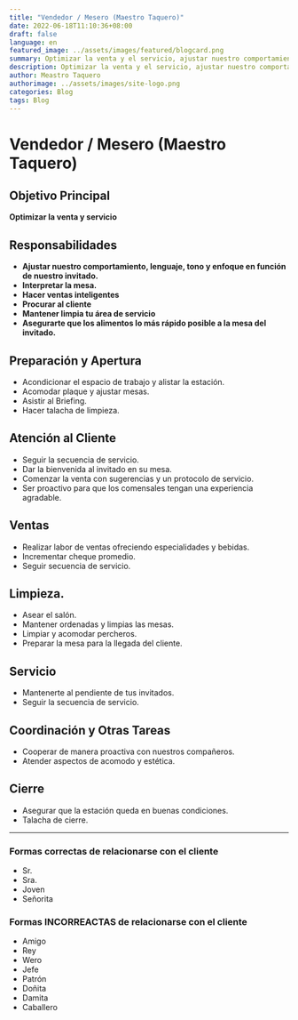 ```yaml
---
title: "Vendedor / Mesero (Maestro Taquero)"
date: 2022-06-18T11:10:36+08:00
draft: false
language: en
featured_image: ../assets/images/featured/blogcard.png
summary: Optimizar la venta y el servicio, ajustar nuestro comportamiento, lenguaje, tono y enfoque en función de nuestro invitado.
description: Optimizar la venta y el servicio, ajustar nuestro comportamiento, lenguaje, tono y enfoque en función de nuestro invitado.
author: Meastro Taquero
authorimage: ../assets/images/site-logo.png
categories: Blog
tags: Blog
---
```

# Vendedor / Mesero (Maestro Taquero)

## Objetivo Principal
**Optimizar la venta y servicio**

## Responsabilidades
- **Ajustar nuestro comportamiento, lenguaje, tono y enfoque en función de nuestro invitado.**
- **Interpretar la mesa.**
- **Hacer ventas inteligentes**
- **Procurar al cliente**
- **Mantener limpia tu área de servicio**
- **Asegurarte que los alimentos lo más rápido posible a la mesa del invitado.**

## Preparación y Apertura
- Acondicionar el espacio de trabajo y alistar la estación.
- Acomodar plaque y ajustar mesas.
- Asistir al Briefing.
- Hacer talacha de limpieza.

## Atención al Cliente
- Seguir la secuencia de servicio.
- Dar la bienvenida al invitado en su mesa.
- Comenzar la venta con sugerencias y un protocolo de servicio.
- Ser proactivo para que los comensales tengan una experiencia agradable.

## Ventas
- Realizar labor de ventas ofreciendo especialidades y bebidas.
- Incrementar cheque promedio.
- Seguir secuencia de servicio.

## Limpieza.
- Asear el salón.
- Mantener ordenadas y limpias las mesas.
- Limpiar y acomodar percheros.
- Preparar la mesa para la llegada del cliente.

## Servicio
- Mantenerte al pendiente de  tus invitados.
- Seguir la secuencia de servicio.

## Coordinación y Otras Tareas
- Cooperar de manera proactiva con nuestros compañeros.
- Atender aspectos de acomodo y estética.

## Cierre
- Asegurar que la estación queda en buenas condiciones.
- Talacha de cierre.

---

### Formas correctas de relacionarse con el cliente

- Sr.
- Sra.
- Joven
- Señorita

### Formas INCORREACTAS de relacionarse con el cliente

- Amigo
- Rey
- Wero
- Jefe
- Patrón
- Doñita
- Damita
- Caballero
